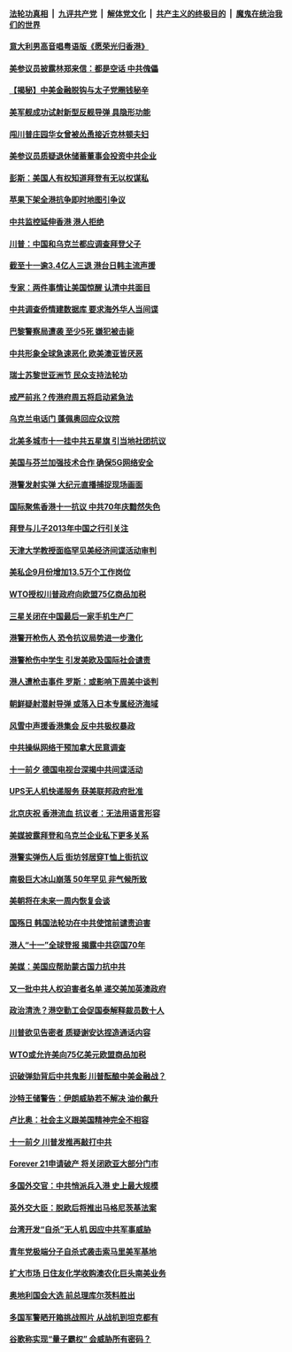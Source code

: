 ####  [法轮功真相](../../../../basic/blob/master/README.md?t=10041339) &nbsp;|&nbsp; [九评共产党](../../../../9ping.md/blob/master/README.md?t=10041339) &nbsp;|&nbsp; [解体党文化](../../../../jtdwh.md/blob/master/README.md?t=10041339)  &nbsp;|&nbsp; [共产主义的终极目的](../../../../gczydzjmd.md/blob/master/README.md?t=10041339) &nbsp;|&nbsp; [魔鬼在统治我们的世界](../../../../mgztzwmdsj.md/blob/master/README.md?t=10041339) 

#### [意大利男高音唱粤语版《愿荣光归香港》](../pages/nsc418/n11567666.md?t=10041339) 

#### [美参议员披露林郑来信：都是空话 中共傀儡](../pages/nsc418/n11567532.md?t=10041339) 

#### [【揭秘】中美金融脱钩与太子党圈钱秘辛](../pages/nsc418/n11566460.md?t=10041339) 

#### [美军舰成功试射新型反舰导弹 具隐形功能](../pages/nsc418/n11567243.md?t=10041339) 

#### [闯川普庄园华女曾被怂恿接近克林顿夫妇](../pages/nsc418/n11566755.md?t=10041339) 

#### [美参议员质疑退休储蓄董事会投资中共企业](../pages/nsc418/n11566768.md?t=10041339) 

#### [彭斯：美国人有权知道拜登有无以权谋私](../pages/nsc418/n11566117.md?t=10041339) 

#### [苹果下架全港抗争即时地图引争议](../pages/nsc418/n11565559.md?t=10041339) 

#### [中共监控延伸香港 港人拒绝](../pages/nsc418/n11565809.md?t=10041339) 

#### [川普：中国和乌克兰都应调查拜登父子](../pages/nsc418/n11565768.md?t=10041339) 

#### [截至十一逾3.4亿人三退 港台日韩主流声援](../pages/nsc418/n11565479.md?t=10041339) 

#### [专家：两件事情让美国惊醒 认清中共面目](../pages/nsc418/n11565873.md?t=10041339) 

#### [中共调查侨情建数据库 要求海外华人当间谍](../pages/nsc418/n11565202.md?t=10041339) 

#### [巴黎警察局遭袭 至少5死 嫌犯被击毙](../pages/nsc418/n11565595.md?t=10041339) 

#### [中共形象全球急速恶化 欧美澳亚皆厌恶](../pages/nsc418/n11565569.md?t=10041339) 

#### [瑞士苏黎世亚洲节 民众支持法轮功](../pages/nsc418/n11565200.md?t=10041339) 

#### [戒严前兆？传港府周五将启动紧急法](../pages/nsc418/n11565020.md?t=10041339) 

#### [乌克兰电话门 蓬佩奥回应众议院](../pages/nsc418/n11563098.md?t=10041339) 

#### [北美多城市十一挂中共五星旗 引当地社团抗议](../pages/nsc418/n11564172.md?t=10041339) 

#### [美国与芬兰加强技术合作 确保5G网络安全](../pages/nsc418/n11564039.md?t=10041339) 

#### [港警发射实弹 大纪元直播捕捉现场画面](../pages/nsc418/n11563798.md?t=10041339) 

#### [国际聚焦香港十一抗议 中共70年庆黯然失色](../pages/nsc418/n11563815.md?t=10041339) 

#### [拜登与儿子2013年中国之行引关注](../pages/nsc418/n11563878.md?t=10041339) 

#### [天津大学教授面临罕见美经济间谍活动审判](../pages/nsc418/n11563730.md?t=10041339) 

#### [美私企9月份增加13.5万个工作岗位](../pages/nsc418/n11563402.md?t=10041339) 

#### [WTO授权川普政府向欧盟75亿商品加税](../pages/nsc418/n11563333.md?t=10041339) 

#### [三星关闭在中国最后一家手机生产厂](../pages/nsc418/n11563303.md?t=10041339) 

#### [港警开枪伤人 恐令抗议局势进一步激化](../pages/nsc418/n11563161.md?t=10041339) 

#### [港警枪伤中学生 引发美欧及国际社会谴责](../pages/nsc418/n11562667.md?t=10041339) 

#### [港人遭枪击事件 罗斯：或影响下周美中谈判](../pages/nsc418/n11562624.md?t=10041339) 

#### [朝鲜疑射潜射导弹 或落入日本专属经济海域](../pages/nsc418/n11562467.md?t=10041339) 

#### [风雪中声援香港集会 反中共极权暴政](../pages/nsc418/n11561612.md?t=10041339) 

#### [中共操纵网络干预加拿大民意调查](../pages/nsc418/n11561372.md?t=10041339) 

#### [十一前夕 德国电视台深揭中共间谍活动](../pages/nsc418/n11561317.md?t=10041339) 

#### [UPS无人机快递服务 获美联邦政府批准](../pages/nsc418/n11561168.md?t=10041339) 

#### [北京庆祝 香港流血 抗议者：无法用语言形容](../pages/nsc418/n11561110.md?t=10041339) 

#### [美媒披露拜登和乌克兰企业私下更多关系](../pages/nsc418/n11560648.md?t=10041339) 

#### [港警实弹伤人后 街坊邻居穿T恤上街抗议](../pages/nsc418/n11560831.md?t=10041339) 

#### [南极巨大冰山崩落 50年罕见 非气候所致](../pages/nsc418/n11560681.md?t=10041339) 

#### [美朝将在未来一周内恢复会谈](../pages/nsc418/n11560560.md?t=10041339) 

#### [国殇日 韩国法轮功在中共使馆前谴责迫害](../pages/nsc418/n11560082.md?t=10041339) 

#### [港人“十一”全球登报 揭露中共窃国70年](../pages/nsc418/n11559700.md?t=10041339) 

#### [美媒：美国应帮助蒙古国力抗中共](../pages/nsc418/n11559805.md?t=10041339) 

#### [又一批中共人权迫害者名单 递交美加英澳政府](../pages/nsc418/n11558054.md?t=10041339) 

#### [政治清洗？港空勤工会促国泰解释裁员数十人](../pages/nsc418/n11558219.md?t=10041339) 

#### [川普欲见告密者 质疑谢安达捏造通话内容](../pages/nsc418/n11557697.md?t=10041339) 

#### [WTO或允许美向75亿美元欧盟商品加税](../pages/nsc418/n11557941.md?t=10041339) 

#### [识破弹劾背后中共鬼影 川普酝酿中美金融战？](../pages/nsc418/n11558078.md?t=10041339) 

#### [沙特王储警告：伊朗威胁若不解决 油价飙升](../pages/nsc418/n11557806.md?t=10041339) 

#### [卢比奥：社会主义跟美国精神完全不相容](../pages/nsc418/n11557894.md?t=10041339) 

#### [十一前夕 川普发推再敲打中共](../pages/nsc418/n11557662.md?t=10041339) 

#### [Forever 21申请破产 将关闭欧亚大部分门市](../pages/nsc418/n11557497.md?t=10041339) 

#### [多国外交官：中共悄派兵入港 史上最大规模](../pages/nsc418/n11557563.md?t=10041339) 

#### [英外交大臣：脱欧后将推出马格尼茨基法案](../pages/nsc418/n11557586.md?t=10041339) 

#### [台湾开发“自杀”无人机 因应中共军事威胁](../pages/nsc418/n11557037.md?t=10041339) 

#### [青年党极端分子自杀式袭击索马里美军基地](../pages/nsc418/n11557266.md?t=10041339) 

#### [扩大市场 日住友化学收购澳农化巨头南美业务](../pages/nsc418/n11556850.md?t=10041339) 

#### [奥地利国会大选 前总理库尔茨料胜出](../pages/nsc418/n11556553.md?t=10041339) 

#### [多国军警晒开箱挑战照片 从战机到坦克都有](../pages/nsc418/n11556469.md?t=10041339) 

#### [谷歌称实现“量子霸权” 会威胁所有密码？](../pages/nsc418/n11555410.md?t=10041339) 

